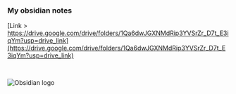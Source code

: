 ### My obsidian notes 

[Link > https://drive.google.com/drive/folders/1Qa6dwJGXNMdRip3YVSrZr_D7t_E3iqYm?usp=drive_link](https://drive.google.com/drive/folders/1Qa6dwJGXNMdRip3YVSrZr_D7t_E3iqYm?usp=drive_link)

<br>

![Obsidian logo](https://styles.redditmedia.com/t5_2mz3dr/styles/communityIcon_l538j35ftd3b1.png)

<br>
